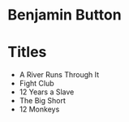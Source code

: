 # Benjamin Button
 # Titles
- A River Runs Through It
- Fight Club
- 12 Years a Slave
- The Big Short
- 12 Monkeys

